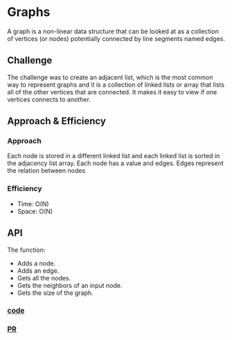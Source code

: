 # Graphs
A graph is a non-linear data structure that can be looked at as a collection of vertices (or nodes) potentially connected by line segments named edges.
## Challenge
The challenge was to create an adjacent list, which is the most common way to represent graphs and it is a collection of linked lists or array that lists all of the other vertices that are connected. It makes it easy to view if one vertices connects to another.
## Approach & Efficiency
### Approach
Each node is stored in a different linked list and each linked list is sorted in the adjacency list array.
Each node has a value and edges.
Edges represent the relation between nodes
### Efficiency
* Time: O(N)
* Space: O(N)
## API
The function:
* Adds a node.
* Adds an edge.
* Gets all the nodes.
* Gets the neighbors of an input node.
* Gets the size of the graph.

### [code](graph.py)
### [PR](https://github.com/HishamKhalil1990/data-structures-and-algorithms/pull/51)
